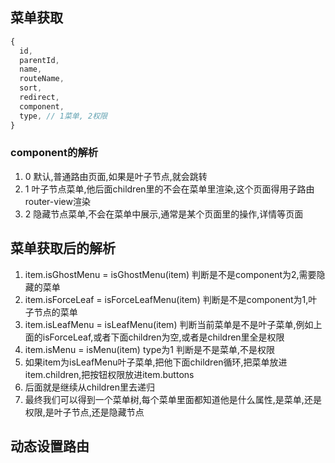 ## 菜单获取
```js
{
  id,
  parentId,
  name,
  routeName,
  sort,
  redirect,
  component,
  type, // 1菜单, 2权限
}
```
### component的解析
1. 0 默认,普通路由页面,如果是叶子节点,就会跳转
2. 1 叶子节点菜单,他后面children里的不会在菜单里渲染,这个页面得用子路由router-view渲染
3. 2 隐藏节点菜单,不会在菜单中展示,通常是某个页面里的操作,详情等页面

## 菜单获取后的解析
1. item.isGhostMenu = isGhostMenu(item) 判断是不是component为2,需要隐藏的菜单
2. item.isForceLeaf = isForceLeafMenu(item) 判断是不是component为1,叶子节点的菜单
3. item.isLeafMenu = isLeafMenu(item) 判断当前菜单是不是叶子菜单,例如上面的isForceLeaf,或者下面children为空,或者是children里全是权限
4. item.isMenu = isMenu(item) type为1  判断是不是菜单,不是权限
5. 如果item为isLeafMenu叶子菜单,把他下面children循环,把菜单放进item.children,把按钮权限放进item.buttons
6. 后面就是继续从children里去递归
7. 最终我们可以得到一个菜单树,每个菜单里面都知道他是什么属性,是菜单,还是权限,是叶子节点,还是隐藏节点
   
## 动态设置路由
